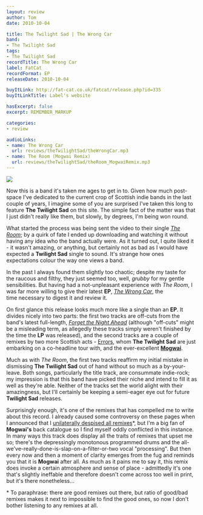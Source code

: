 ```yaml
---
layout: review
author: Tom
date: 2010-10-04

title: The Twilight Sad | The Wrong Car
band:
- The Twilight Sad
tags:
- The Twilight Sad
recordTitle: The Wrong Car
label: FatCat
recordFormat: EP
releaseDate: 2010-10-04

buyItLink: http://fat-cat.co.uk/fatcat/release.php?id=335
buyItLinkTitle: Label's website

hasExcerpt: false
excerpt: REMEMBER_MARKUP

categories:
- review

audioLinks:
- name: The Wrong Car
  url: reviews/theTwilightSad/theWrongCar.mp3
- name: The Room (Mogwai Remix)
  url: reviews/theTwilightSad/theRoom_MogwaiRemix.mp3
---
```


![](http://eatenbymonsters.files.wordpress.com/2010/10/thetwilightsad_thewrongcar.jpg?w=300)

Now this is a band it's taken me ages to get in to. Given how much post-space I've dedicated to the current crop of Scottish indie bands in the last couple of years, I imagine some of you are surprised I've taken this long to feature **The Twilight Sad** on this site. The simple fact of the matter was that I just didn't really like them, but slowly, by degrees, I'm being won round.

What started the process was being sent the video to their single _[The Room](http://www.youtube.com/watch?v=yWKMv-nHKbw)_; by a quirk of fate I ended up downloading and watching it without having any idea who the band actually were. As it turned out, I quite liked it - it wasn't amazing, or anything, but certainly not as bad as I would have expected a **Twilight Sad** single to sound. It's strange how ones expectations colour the way one views a band.

In the past I always found them slightly too chaotic; despite my taste for the raucous and filthy, they just seemed too, well, _grubby_ for my gentle sensibilities. But having had a not-unpleasant experience with *The Room*, I was far more willing to give their latest **EP**, _[The Wrong Car](http://fat-cat.co.uk/fatcat/release.php?id=335)_, the time necessary to digest it and review it.

On first glance this release looks much more like a single than an **EP**. It divides nicely into two parts: the first two tracks are off-cuts from the band's latest full-length, _[Forget the Night Ahead](http://fat-cat.co.uk/fatcat/release.php?id=297)_ (although "off-cuts" might be a misleading term, as allegedly these tracks simply weren't finished by the time the **LP** was released), and the second tracks are a couple of remixes by two more Scottish acts - [Errors](http://www.weareerrors.com/), whom **The Twilight Sad** are just embarking on a co-headline tour with, and the ever-excellent [**Mogwai**](http://www.mogwai.co.uk/order/uk/). 

Much as with _The Room_, the first two tracks reaffirm my initial mistake in dismissing **The Twilight Sad** out of hand without so much as a by-your-leave. Both songs, particularly the title track, are consummate indie-rock; my impression is that this band have picked their niche and intend to fill it as well as they're able. Neither of the tracks set the world alight with their amazingness, but I'll certainly be keeping a semi-eager eye out for future **Twilight Sad** releases.

Surprisingly enough, it's one of the remixes that has compelled me to write about this record. I already caused some controversy on these pages when I announced that I [unilaterally despised all remixes](http://eatenbymonsters.wordpress.com/2010/01/20/remixes-eurgh/)\*, but I'm a big fan of **Mogwai's** back catalogue so I find myself oddly conflicted in this instance. In many ways this track does display all the traits of remixes that upset me so; there's the depressingly monotonous programmed drums and the all-we've-really-done-is-slap-on-a-filter-or-two vocal "processing". But then every now and then a moment of clarity emerges from the fug and reminds you that it is **Mogwai** after all. As much as it pains me to say it, this remix does invoke a certain atmosphere and sense of place - admittedly it's one that's slightly ineffable and therefore doesn't come across too well in print, but it's there nonetheless...

\* To paraphrase: there are good remixes out there, but ratio of good/bad remixes makes it next to impossible to find the good ones, so now I don't bother listening to any remixes at all.
